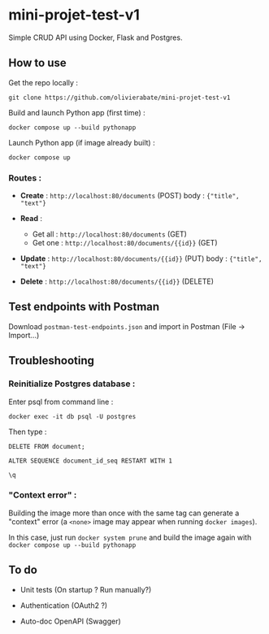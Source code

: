 [comment]: <> (Run Postgres database :)
[comment]: <> (`docker compose up -d db`)

# mini-projet-test-v1

Simple CRUD API using Docker, Flask and Postgres.

## How to use 

Get the repo locally :

`git clone https://github.com/olivierabate/mini-projet-test-v1`

Build and launch Python app (first time) : 

`docker compose up --build pythonapp`

Launch Python app (if image already built) : 

`docker compose up`

### Routes :

* **Create** : `http://localhost:80/documents` (POST) body : `{"title", "text"}`

* **Read** :
  * Get all : `http://localhost:80/documents` (GET)
  * Get one : `http://localhost:80/documents/{{id}}` (GET)

* **Update** : `http://localhost:80/documents/{{id}}` (PUT) body : `{"title", "text"}`

* **Delete** : `http://localhost:80/documents/{{id}}` (DELETE)


## Test endpoints with Postman

Download `postman-test-endpoints.json` and import in Postman (File -> Import...)

## Troubleshooting

### Reinitialize Postgres database :

Enter psql from command line :

`docker exec -it db psql -U postgres`

Then type :

`DELETE FROM document;`

`ALTER SEQUENCE document_id_seq RESTART WITH 1`

`\q`


### "Context error" :

Building the image more than once with the same tag can generate a "context" error (a `<none>` image may appear when running `docker images`).

In this case, just run `docker system prune` and build the image again with `docker compose up --build pythonapp`
  
## To do
  
* Unit tests (On startup ? Run manually?)
  
* Authentication (OAuth2 ?)
  
* Auto-doc OpenAPI (Swagger)
